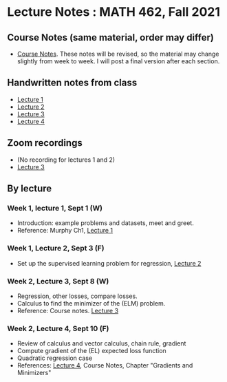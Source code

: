 # Lecture Notes :  MATH 462, Fall 2021

## Course Notes (same material, order may differ)
- [Course Notes](https://github.com/adam-oberman/adam-oberman.github.io/blob/main/Lectures/Math462_Lecture_Notes.pdf). These notes will be revised, so the material may change slightly from week to week.  I will post a final version after each section. 


## Handwritten notes from class  
- [Lecture 1](09%2001%20Lecture%201.pdf)
- [Lecture 2](09%2003%20Lecture%202.pdf)
- [Lecture 3](09%2008%20Lecture%203.pdf)
- [Lecture 4](09%2010%20Lecture%204.pdf)

## Zoom recordings 
- (No recording for lectures 1 and 2) 
- [Lecture 3](https://mcgill.zoom.us/rec/share/VKdYKjgxXbdlP9_8l3xcSKz7E2A7Z_gwyOpYjbO1n9XQ-gSIO51ITa9Ug83cjejV.ZFHqMEOCdcJpXMx0?startTime=1631109875000)

## By lecture
### Week 1, lecture 1, Sept 1 (W)
- Introduction: example problems and datasets, meet and greet.
- Reference: Murphy Ch1, [Lecture 1](09%2001%20Lecture%201.pdf)
### Week 1, Lecture 2, Sept 3 (F)
- Set up the supervised learning problem for regression, [Lecture 2](09%2001%20Lecture%202.pdf)
### Week 2, Lecture 3, Sept 8 (W)
- Regression, other losses, compare losses.
- Calculus to find the minimizer of the (ELM) problem. 
- Reference: Course notes. [Lecture 3](09%2008%20Lecture%203.pdf)
### Week 2, Lecture 4, Sept 10 (F)
- Review of calculus and vector calculus, chain rule, gradient
- Compute gradient of the (EL) expected loss function
- Quadratic regression case 
- References: [Lecture 4](09%2008%20Lecture%203.pdf), Course Notes, Chapter "Gradients and Minimizers"

